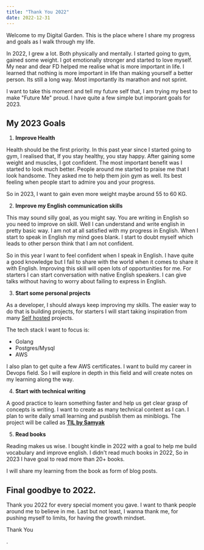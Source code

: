 ```yaml
---
title: "Thank You 2022"
date: 2022-12-31
---
```


Welcome to my Digital Garden. This is the place where I share my progress and goals as I
walk through my life. 

In 2022, I grew a lot. Both physically and mentally. I started going to gym, gained some weight. 
I got emotionally stronger and started to love myself. My near and dear FD helped me realise 
what is more important in life. I learned that nothing is more important in life than making 
yourself a better person. Its still a long way. Most importantly its marathon and not sprint.

I want to take this moment and tell my future self that, I am trying my best to make "Future Me" 
proud. I have quite a few simple but imporant goals for 2023.

## My 2023 Goals

1. **Improve Health**

Health should be the first priority. In this past year since I started going to gym, I realised 
that, If you stay healthy, you stay happy. After gaining some weight and muscles, I got 
confident. The most important benefit was I started to look much better. People around me 
started to praise me that I look handsome. They asked me to help them join gym as well. Its best 
feeling when people start to admire you and your progress.

So in 2023, I want to gain even more weight maybe around 55 to 60 KG.

2. **Improve my English communication skills**

This may sound silly goal, as you might say. You are writing in English so you need to improve 
on skill. Well I can understand and write english in pretty basic way. I am not at all satisfied 
with my progress in English. When I start to speak in English my mind goes blank. I start to 
doubt myself which leads to other person think that I am not confident.

So in this year I want to feel confident when I speak in English. I have quite a good knowledge 
but I fail to share with the world when it comes to share it with English. Improving this skill 
will open lots of opportunities for me. For starters I can start conversation with native 
English speakers. I can give talks without having to worry about failing to express in English.

3. **Start some personal projects**

As a developer, I should always keep improving my skills. The easier way to do that is building 
projects, for starters I will start taking inspiration from many [Self hosted](https://github.com/awesome-selfhosted/awesome-selfhosted)
projects.

The tech stack I want to focus is:

* Golang
* Postgres/Mysql
* AWS
 
I also plan to get quite a few AWS certificates. I want to build my career in Devops field. So I 
will explore in depth in this field and will create notes on my learning along the way.

4. **Start with technical writing**

A good practice to learn something faster and help us get clear grasp of concepts is writing. I 
want to create as many technical content as I can. I plan to write daily small learning and 
pusblish them as miniblogs. The project will be called as [**TIL by Samyak**](https://til.samyakb.com)  

5. **Read books**

Reading makes us wise. I bought kindle in 2022 with a goal to help me build vocabulary and 
improve english. I didn't read much books in 2022, So in 2023 I have goal to read more than 20+ 
books.

I will share my learning from the book as form of blog posts.


## Final goodbye to 2022.

Thank you 2022 for every special moment you gave. I want to thank people around me to believe in me.
Last but not least, I wanna thank me, for pushing myself to limits, for having the growth mindset.

Thank You

.
